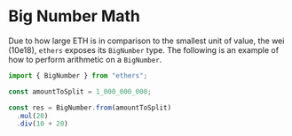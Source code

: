 # Big Number Math
Due to how large ETH is in comparison to the smallest unit of value, the wei (10e18), `ethers` exposes its  `BigNumber` type. The following is an example of how to perform arithmetic on a `BigNumber`. 

```typescript
import { BigNumber } from "ethers";

const amountToSplit = 1_000_000_000;

const res = BigNumber.from(amountToSplit)
  .mul(20)
  .div(10 + 20)
```